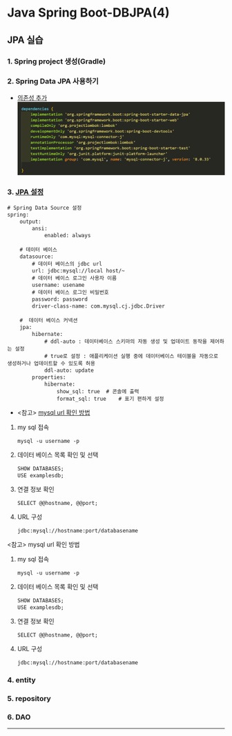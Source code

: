 # Java Spring Boot-DBJPA(4)

## JPA 실습
### 1. Spring project 생성(Gradle)
### 2. Spring Data JPA 사용하기 
- [의존성 추가](https://mvnrepository.com/artifact/com.mysql/mysql-connector-j)
![Alt text](./img/image-4-1.png)
### 3. [JPA 설정](https://docs.spring.io/spring-boot/reference/data/sql.html)

```
# Spring Data Source 설정
spring:
    output:
        ansi:
            enabled: always

    # 데이터 베이스
    datasource:
        # 데이터 베이스의 jdbc url
        url: jdbc:mysql://local host/~
        # 데이터 베이스 로그인 사용자 이름
        username: usename
        # 데이터 베이스 로그인 비밀번호 
        password: password
        driver-class-name: com.mysql.cj.jdbc.Driver

    #  데이터 베이스 커넥션
    jpa:
        hibernate:
            # ddl-auto : 데이터베이스 스키마의 자동 생성 및 업데이트 동작을 제어하는 설정
            # true로 설정 : 애플리케이션 실행 중에 데이터베이스 테이블을 자동으로 생성하거나 업데이트할 수 있도록 허용
            ddl-auto: update
        properties:
            hibernate:
                show_sql: true  # 콘솔에 출력
                format_sql: true    # 표기 편하게 설정
```

- <참고> [mysql url 확인 방법](https://stackoverflow.com/questions/4093603/how-do-i-find-out-my-mysql-url-host-port-and-username)

1. my sql 접속
    ```
    mysql -u username -p
    ```
2. 데이터 베이스 목록 확인 및 선택
    ```
    SHOW DATABASES;
    USE examplesdb;
    ```
3. 연결 정보 확인
    ```
    SELECT @@hostname, @@port;
    ```
4. URL 구성
    ```
    jdbc:mysql://hostname:port/databasename
    ```
<참고> mysql url 확인 방법

1. my sql 접속

    ```
    mysql -u username -p
    ```
2. 데이터 베이스 목록 확인 및 선택
    ```
    SHOW DATABASES;
    USE examplesdb;
    ```
3. 연결 정보 확인
    ```
    SELECT @@hostname, @@port;
    ```
4. URL 구성
    ```
    jdbc:mysql://hostname:port/databasename
    ```

### 4. entity

### 5. repository

### 6. DAO


---
